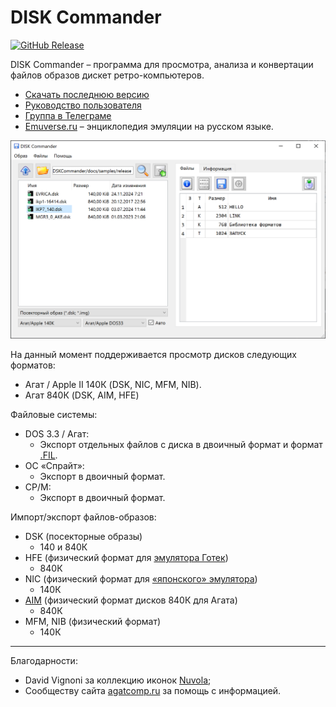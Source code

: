 # DISK Commander

[![GitHub Release](https://img.shields.io/github/release/ptr314/dsk_commander.svg?style=flat)]() 

DISK Commander &ndash; программа для просмотра, анализа и конвертации файлов образов дискет ретро-компьютеров.


* [Скачать последнюю версию](https://github.com/Ptr314/dsk_commander/releases)
* [Руководство пользователя](MANUAL.md)
* [Группа в Телеграме](https://t.me/ecat_emu)
* [Emuverse.ru](https://emuverse.ru) &ndash; энциклопедия эмуляции на русском языке.

<p align="center">
<img src="screenshots/main_window.png" width="600">
</p>

На данный момент поддерживается просмотр дисков следующих форматов:
* Агат / Apple II 140К (DSK, NIC, MFM, NIB).
* Агат 840К (DSK, AIM, HFE)

Файловые системы:

* DOS 3.3 / Агат:
    * Экспорт отдельных файлов с диска в двоичный формат и формат [.FIL](http://agatcomp.ru/agat/PCutils/FileType/FIL.shtml). 
* ОС &laquo;Спрайт&raquo;:
    * Экспорт в двоичный формат.
* CP/M:
    * Экспорт в двоичный формат.
  
Импорт/экспорт файлов-образов:
* DSK (посекторные образы)
    * 140 и 840К 
* HFE (физический формат для [эмулятора Готек](https://www.gotekemulator.com/))
    * 840К 
* NIC (физический формат для [&laquo;японского&raquo; эмулятора](https://tulip-house.ddo.jp/digital/SDISK2/english.html))
    * 140К 
* [AIM](http://agatcomp.ru/agat/PCutils/FileType/AIM.shtml) (физический формат дисков 840К для Агата)
    * 840К 
* MFM, NIB (физический формат)
    * 140К 

<hr>

Благодарности:

* David Vignoni за коллекцию иконок [Nuvola](https://commons.wikimedia.org/wiki/Category:Nuvola_icons);
* Сообществу сайта [agatcomp.ru](http://agatcomp.ru) за помощь с информацией.